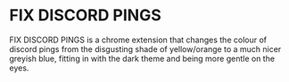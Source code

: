 # FIX DISCORD PINGS
FIX DISCORD PINGS is a chrome extension that changes the colour of discord pings from the disgusting shade of yellow/orange to a much nicer greyish blue, fitting in with the dark theme and being more gentle on the eyes.
